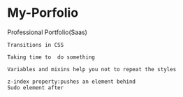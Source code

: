 # My-Porfolio

Professional Portfolio(Saas)

```
Transitions in CSS

Taking time to  do something

Variables and mixins help you not to repeat the styles

z-index property:pushes an element behind
Sudo element after
```
